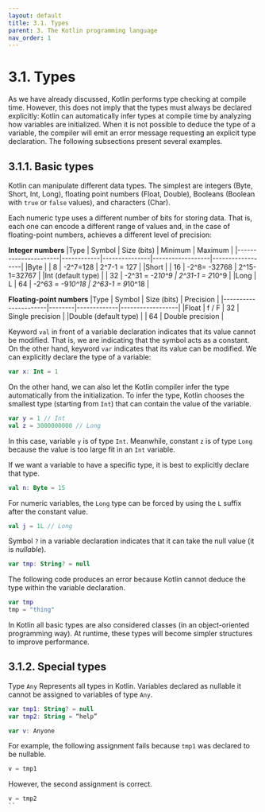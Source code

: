 ```yaml
---
layout: default
title: 3.1. Types
parent: 3. The Kotlin programming language
nav_order: 1
---
```


# 3.1. Types

As we have already discussed, Kotlin performs type checking at compile time. However, this does not imply that the types must always be declared explicitly: Kotlin can automatically infer types at compile time by analyzing how variables are initialized. When it is not possible to deduce the type of a variable, the compiler will emit an error message requesting an explicit type declaration. The following subsections present several examples.

## 3.1.1. Basic types

Kotlin can manipulate different data types. The simplest are integers (Byte, Short, Int, Long), floating point numbers (Float, Double), Booleans (Boolean with `true` or `false` values), and characters (Char). 

Each numeric type uses a different number of bits for storing data. That is, each one can encode a different range of values and, in the case of floating-point numbers, achieves a different level of precision:

**Integer numbers**
|Type                  |	Symbol	| Size (bits)	| Minimum	       | Maximum          |
|----------------------|------------|---------------|------------------|------------------|
|Byte	               |            |	8	        | -2^7=128         | 2^7-1 = 127      |
|Short	               |            |	16          | -2^8= -32768     | 2^15-1=32767     |
|Int	(default type) |          	| 32            | -2^31 = -2*10^9  | 2^31-1 = 2*10^9  |
|Long	               | L          |	64          | -2^63 = -9*10^18 | 2^63-1 = 9*10^18 |

**Floating-point numbers**
|Type	               | Symbol | Size (bits) | Precision        |
|----------------------|--------|-------------|------------------|
|Float	               | f / F  |	32	      | Single precision |
|Double	(default type) |        | 	64	      | Double precision |


Keyword `val` in front of a variable declaration indicates that its value cannot be modified. That is, we are indicating that the symbol acts as a constant. On the other hand, keyword `var` indicates that its value can be modified. We can explicitly declare the type of a variable:

```kotlin
var x: Int = 1
```

On the other hand, we can also let the Kotlin compiler infer the type automatically from the initialization. To infer the type, Kotlin chooses the smallest type (starting from `Int`) that can contain the value of the variable.

```kotlin
var y = 1 // Int 
val z = 3000000000 // Long
```

In this case, variable `y` is of type `Int`. Meanwhile, constant `z` is of type `Long` because the value is too large fit in an `Int` variable. 

If we want a variable to have a specific type, it is best to explicitly declare that type.

```kotlin
val n: Byte = 15
```

For numeric variables, the `Long` type can be forced by using the `L` suffix after the constant value.

```kotlin
val j = 1L // Long
```
Symbol `?` in a variable declaration indicates that it can take the null value (it is *nullable*).

```kotlin
var tmp: String? = null
```

The following code produces an error because Kotlin cannot deduce the type within the variable declaration.

```kotlin
var tmp          
tmp = "thing"
```

In Kotlin all basic types are also considered classes (in an object-oriented programming way).  At runtime, these types will become simpler structures to improve performance.

## 3.1.2. Special types

Type `Any` Represents all types in Kotlin. Variables declared as nullable it cannot be assigned to variables of type `Any`.

```kotlin
var tmp1: String? = null
var tmp2: String = “help”

var v: Anyone
```

For example, the following assignment fails because `tmp1` was declared to be nullable.       

```kotlin  
v = tmp1
```

However, the second assignment is correct.

```kotlin
v = tmp2
``


